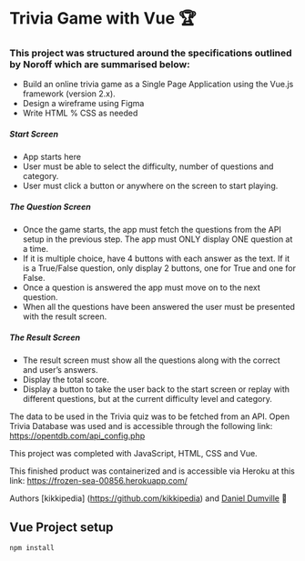 
# Trivia Game with Vue 	:trophy:

### This project was structured around the specifications outlined by Noroff which are summarised below:

-	Build an online trivia game as a Single Page Application using the Vue.js framework (version 2.x).
-	Design a wireframe using Figma
-	Write HTML % CSS as needed

##### Start Screen
- App starts here
- User must be able to select the difficulty, number of questions and category. 
- User must click a button or anywhere on the screen to start playing.

##### The Question Screen
- Once the game starts, the app must fetch the questions from the API setup in the previous step. The app must ONLY display ONE question at a time. 
- If it is multiple choice, have 4 buttons with each answer as the text. If it is a True/False question, only display 2 buttons, one for True and one for False.
- Once a question is answered the app must move on to the next question. 
- When all the questions have been answered the user must be presented with the result screen.

##### The Result Screen
- The result screen must show all the questions along with the correct and user’s answers.
- Display the total score. 
- Display a button to take the user back to the start screen or replay with different questions, but at the current difficulty level and category.

The data to be used in the Trivia quiz was to be fetched from an API. Open Trivia Database was used and is accessible through the following link: https://opentdb.com/api_config.php

This project was completed with JavaScript, HTML, CSS and Vue.

This finished product was containerized and is accessible via Heroku at this link:
https://frozen-sea-00856.herokuapp.com/

Authors [kikkipedia] (https://github.com/kikkipedia) and [Daniel Dumville](https://github.com/Dandandumdum) :handshake:



## Vue Project setup
```
npm install
```


